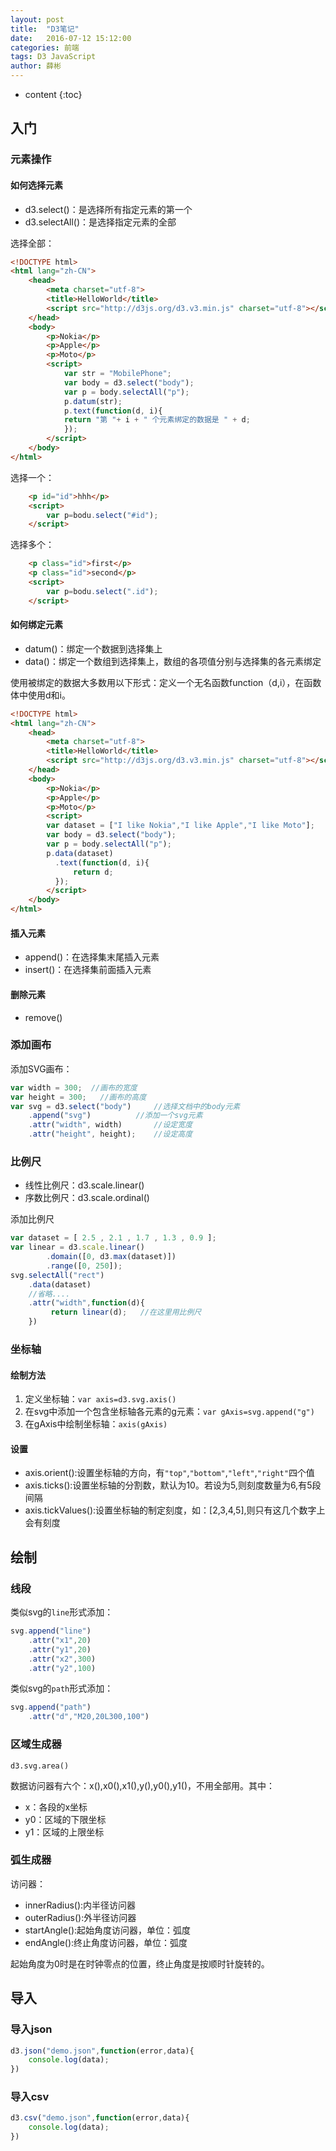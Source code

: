```yaml
---
layout: post
title:  "D3笔记"
date:   2016-07-12 15:12:00
categories: 前端
tags: D3 JavaScript
author: 薛彬
---
```


* content
{:toc}





## 入门

### 元素操作

#### 如何选择元素

- d3.select()：是选择所有指定元素的第一个
- d3.selectAll()：是选择指定元素的全部

选择全部：

```html
<!DOCTYPE html>
<html lang="zh-CN">
	<head> 
		<meta charset="utf-8"> 
		<title>HelloWorld</title> 
		<script src="http://d3js.org/d3.v3.min.js" charset="utf-8"></script> 
	</head> 
	<body> 
		<p>Nokia</p>
		<p>Apple</p>
		<p>Moto</p>
		<script>  
			var str = "MobilePhone";
			var body = d3.select("body");
			var p = body.selectAll("p");
			p.datum(str);
			p.text(function(d, i){
			return "第 "+ i + " 个元素绑定的数据是 " + d;
			});
		</script> 
	</body> 
</html>
```

选择一个：

```html
	<p id="id">hhh</p>
	<script> 
		var p=bodu.select("#id");
	</script>  
```

选择多个：

```html
	<p class="id">first</p>
	<p class="id">second</p>
	<script> 
		var p=bodu.select(".id");
	</script>  
```

#### 如何绑定元素

- datum()：绑定一个数据到选择集上
- data()：绑定一个数组到选择集上，数组的各项值分别与选择集的各元素绑定

使用被绑定的数据大多数用以下形式：定义一个无名函数function（d,i），在函数体中使用d和i。

```html
<!DOCTYPE html>
<html lang="zh-CN">
	<head> 
        <meta charset="utf-8"> 
        <title>HelloWorld</title> 
        <script src="http://d3js.org/d3.v3.min.js" charset="utf-8"></script> 
	</head> 
    <body> 
        <p>Nokia</p>
        <p>Apple</p>
        <p>Moto</p>
        <script>  
        var dataset = ["I like Nokia","I like Apple","I like Moto"];
        var body = d3.select("body");
        var p = body.selectAll("p");
        p.data(dataset)
          .text(function(d, i){
              return d;
          });
        </script> 
	</body> 
</html>
```

#### 插入元素

- append()：在选择集末尾插入元素
- insert()：在选择集前面插入元素

#### 删除元素

- remove()

### 添加画布

添加SVG画布：

```javascript
var width = 300;  //画布的宽度
var height = 300;   //画布的高度
var svg = d3.select("body")     //选择文档中的body元素
    .append("svg")          //添加一个svg元素
    .attr("width", width)       //设定宽度
    .attr("height", height);    //设定高度
```

### 比例尺

- 线性比例尺：d3.scale.linear() 
- 序数比例尺：d3.scale.ordinal()

添加比例尺

```javascript
var dataset = [ 2.5 , 2.1 , 1.7 , 1.3 , 0.9 ];
var linear = d3.scale.linear()
        .domain([0, d3.max(dataset)])
        .range([0, 250]);
svg.selectAll("rect")
    .data(dataset)
	//省略....
    .attr("width",function(d){
         return linear(d);   //在这里用比例尺
    })
```

### 坐标轴

#### 绘制方法

1. 定义坐标轴：`var axis=d3.svg.axis()`
2. 在svg中添加一个包含坐标轴各元素的g元素：`var gAxis=svg.append("g")`
3. 在gAxis中绘制坐标轴：`axis(gAxis)`

#### 设置

- axis.orient():设置坐标轴的方向，有`"top"`,`"bottom"`,`"left"`,`"right"`四个值
- axis.ticks():设置坐标轴的分割数，默认为10。若设为5,则刻度数量为6,有5段间隔
- axis.tickValues():设置坐标轴的制定刻度，如：[2,3,4,5],则只有这几个数字上会有刻度


## 绘制

### 线段

类似svg的`line`形式添加：

```javascript
svg.append("line")
    .attr("x1",20)
    .attr("y1",20)
    .attr("x2",300)
    .attr("y2",100)
```

类似svg的`path`形式添加：

```javascript
svg.append("path")
    .attr("d","M20,20L300,100")
```

### 区域生成器

`d3.svg.area()`

数据访问器有六个：x(),x0(),x1(),y(),y0(),y1()，不用全部用。其中：

- x：各段的x坐标
- y0：区域的下限坐标
- y1：区域的上限坐标

### 弧生成器

访问器：

- innerRadius():内半径访问器
- outerRadius():外半径访问器
- startAngle():起始角度访问器，单位：弧度
- endAngle():终止角度访问器，单位：弧度

起始角度为0时是在时钟零点的位置，终止角度是按顺时针旋转的。


## 导入

### 导入json

```javascript
d3.json("demo.json",function(error,data){
    console.log(data);
})
```

### 导入csv

```javascript
d3.csv("demo.json",function(error,data){
    console.log(data);
})
```